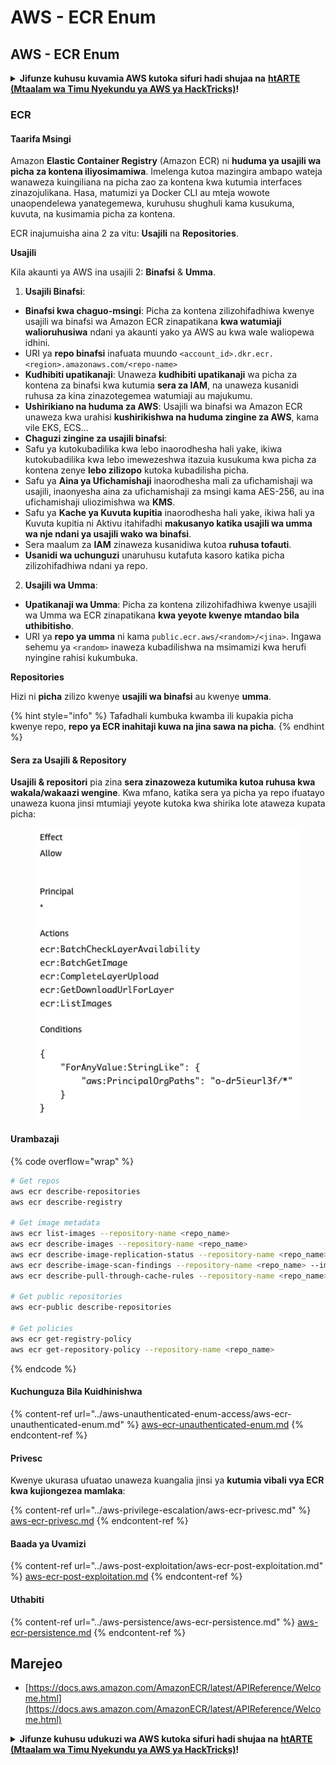 # AWS - ECR Enum

## AWS - ECR Enum

<details>

<summary><strong>Jifunze kuhusu kuvamia AWS kutoka sifuri hadi shujaa na</strong> <a href="https://training.hacktricks.xyz/courses/arte"><strong>htARTE (Mtaalam wa Timu Nyekundu ya AWS ya HackTricks)</strong></a><strong>!</strong></summary>

Njia nyingine za kusaidia HackTricks:

* Ikiwa unataka kuona **kampuni yako ikitangazwa kwenye HackTricks** au **kupakua HackTricks kwa PDF** Angalia [**MIPANGO YA USAJILI**](https://github.com/sponsors/carlospolop)!
* Pata [**bidhaa rasmi za PEASS & HackTricks**](https://peass.creator-spring.com)
* Gundua [**Familia ya PEASS**](https://opensea.io/collection/the-peass-family), mkusanyiko wetu wa [**NFTs**](https://opensea.io/collection/the-peass-family) ya kipekee
* **Jiunge na** 💬 [**Kikundi cha Discord**](https://discord.gg/hRep4RUj7f) au kikundi cha [**telegram**](https://t.me/peass) au **tufuate** kwenye **Twitter** 🐦 [**@hacktricks\_live**](https://twitter.com/hacktricks\_live)**.**
* **Shiriki mbinu zako za kuvamia kwa kuwasilisha PRs kwa** [**HackTricks**](https://github.com/carlospolop/hacktricks) na [**HackTricks Cloud**](https://github.com/carlospolop/hacktricks-cloud) repos za github.

</details>

### ECR

#### Taarifa Msingi

Amazon **Elastic Container Registry** (Amazon ECR) ni **huduma ya usajili wa picha za kontena iliyosimamiwa**. Imelenga kutoa mazingira ambapo wateja wanaweza kuingiliana na picha zao za kontena kwa kutumia interfaces zinazojulikana. Hasa, matumizi ya Docker CLI au mteja wowote unaopendelewa yanategemewa, kuruhusu shughuli kama kusukuma, kuvuta, na kusimamia picha za kontena.

ECR inajumuisha aina 2 za vitu: **Usajili** na **Repositories**.

**Usajili**

Kila akaunti ya AWS ina usajili 2: **Binafsi** & **Umma**.

1. **Usajili Binafsi**:

* **Binafsi kwa chaguo-msingi**: Picha za kontena zilizohifadhiwa kwenye usajili wa binafsi wa Amazon ECR zinapatikana **kwa watumiaji walioruhusiwa** ndani ya akaunti yako ya AWS au kwa wale waliopewa idhini.
* URI ya **repo binafsi** inafuata muundo `<account_id>.dkr.ecr.<region>.amazonaws.com/<repo-name>`
* **Kudhibiti upatikanaji**: Unaweza **kudhibiti upatikanaji** wa picha za kontena za binafsi kwa kutumia **sera za IAM**, na unaweza kusanidi ruhusa za kina zinazotegemea watumiaji au majukumu.
* **Ushirikiano na huduma za AWS**: Usajili wa binafsi wa Amazon ECR unaweza kwa urahisi **kushirikishwa na huduma zingine za AWS**, kama vile EKS, ECS...
* **Chaguzi zingine za usajili binafsi**:
* Safu ya kutokubadilika kwa lebo inaorodhesha hali yake, ikiwa kutokubadilika kwa lebo imewezeshwa itazuia kusukuma kwa picha za kontena zenye **lebo zilizopo** kutoka kubadilisha picha.
* Safu ya **Aina ya Ufichamishaji** inaorodhesha mali za ufichamishaji wa usajili, inaonyesha aina za ufichamishaji za msingi kama AES-256, au ina ufichamishaji uliozimishwa wa **KMS**.
* Safu ya **Kache ya Kuvuta kupitia** inaorodhesha hali yake, ikiwa hali ya Kuvuta kupitia ni Aktivu itahifadhi **makusanyo katika usajili wa umma wa nje ndani ya usajili wako wa binafsi**.
* Sera maalum za **IAM** zinaweza kusanidiwa kutoa **ruhusa tofauti**.
* **Usanidi wa uchunguzi** unaruhusu kutafuta kasoro katika picha zilizohifadhiwa ndani ya repo.

2. **Usajili wa Umma**:

* **Upatikanaji wa Umma**: Picha za kontena zilizohifadhiwa kwenye usajili wa Umma wa ECR zinapatikana **kwa yeyote kwenye mtandao bila uthibitisho**.
* URI ya **repo ya umma** ni kama `public.ecr.aws/<random>/<jina>`. Ingawa sehemu ya `<random>` inaweza kubadilishwa na msimamizi kwa herufi nyingine rahisi kukumbuka.

**Repositories**

Hizi ni **picha** zilizo kwenye **usajili wa binafsi** au kwenye **umma**.

{% hint style="info" %}
Tafadhali kumbuka kwamba ili kupakia picha kwenye repo, **repo ya ECR inahitaji kuwa na jina sawa na picha**.
{% endhint %}

#### Sera za Usajili & Repository

**Usajili & repositori** pia zina **sera zinazoweza kutumika kutoa ruhusa kwa wakala/wakaazi wengine**. Kwa mfano, katika sera ya picha ya repo ifuatayo unaweza kuona jinsi mtumiaji yeyote kutoka kwa shirika lote ataweza kupata picha:

<figure><img src="../../../.gitbook/assets/image (280).png" alt=""><figcaption></figcaption></figure>

#### Urambazaji

{% code overflow="wrap" %}
```bash
# Get repos
aws ecr describe-repositories
aws ecr describe-registry

# Get image metadata
aws ecr list-images --repository-name <repo_name>
aws ecr describe-images --repository-name <repo_name>
aws ecr describe-image-replication-status --repository-name <repo_name> --image-id <image_id>
aws ecr describe-image-scan-findings --repository-name <repo_name> --image-id <image_id>
aws ecr describe-pull-through-cache-rules --repository-name <repo_name> --image-id <image_id>

# Get public repositories
aws ecr-public describe-repositories

# Get policies
aws ecr get-registry-policy
aws ecr get-repository-policy --repository-name <repo_name>
```
{% endcode %}

#### Kuchunguza Bila Kuidhinishwa

{% content-ref url="../aws-unauthenticated-enum-access/aws-ecr-unauthenticated-enum.md" %}
[aws-ecr-unauthenticated-enum.md](../aws-unauthenticated-enum-access/aws-ecr-unauthenticated-enum.md)
{% endcontent-ref %}

#### Privesc

Kwenye ukurasa ufuatao unaweza kuangalia jinsi ya **kutumia vibali vya ECR kwa kujiongezea mamlaka**:

{% content-ref url="../aws-privilege-escalation/aws-ecr-privesc.md" %}
[aws-ecr-privesc.md](../aws-privilege-escalation/aws-ecr-privesc.md)
{% endcontent-ref %}

#### Baada ya Uvamizi

{% content-ref url="../aws-post-exploitation/aws-ecr-post-exploitation.md" %}
[aws-ecr-post-exploitation.md](../aws-post-exploitation/aws-ecr-post-exploitation.md)
{% endcontent-ref %}

#### Uthabiti

{% content-ref url="../aws-persistence/aws-ecr-persistence.md" %}
[aws-ecr-persistence.md](../aws-persistence/aws-ecr-persistence.md)
{% endcontent-ref %}

## Marejeo

* [https://docs.aws.amazon.com/AmazonECR/latest/APIReference/Welcome.html](https://docs.aws.amazon.com/AmazonECR/latest/APIReference/Welcome.html)

<details>

<summary><strong>Jifunze kuhusu udukuzi wa AWS kutoka sifuri hadi shujaa na</strong> <a href="https://training.hacktricks.xyz/courses/arte"><strong>htARTE (Mtaalam wa Timu Nyekundu ya AWS ya HackTricks)</strong></a><strong>!</strong></summary>

Njia nyingine za kusaidia HackTricks:

* Ikiwa unataka kuona **kampuni yako ikitangazwa kwenye HackTricks** au **kupakua HackTricks kwa PDF** Angalia [**MIPANGO YA KUJIUNGA**](https://github.com/sponsors/carlospolop)!
* Pata [**bidhaa rasmi za PEASS & HackTricks**](https://peass.creator-spring.com)
* Gundua [**Familia ya PEASS**](https://opensea.io/collection/the-peass-family), mkusanyiko wetu wa [**NFTs**](https://opensea.io/collection/the-peass-family) ya kipekee
* **Jiunge na** 💬 [**Kikundi cha Discord**](https://discord.gg/hRep4RUj7f) au kikundi cha [**telegram**](https://t.me/peass) au **tufuate** kwenye **Twitter** 🐦 [**@hacktricks\_live**](https://twitter.com/hacktricks\_live)**.**
* **Shiriki mbinu zako za udukuzi kwa kuwasilisha PRs kwa** [**HackTricks**](https://github.com/carlospolop/hacktricks) na [**HackTricks Cloud**](https://github.com/carlospolop/hacktricks-cloud) repos za github.

</details>
